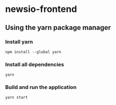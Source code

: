 # newsio-frontend

## Using the yarn package manager

### Install yarn
``` npm install --global yarn ```

### Install all dependencies
``` yarn ```

### Build and run the application
``` yarn start ```
